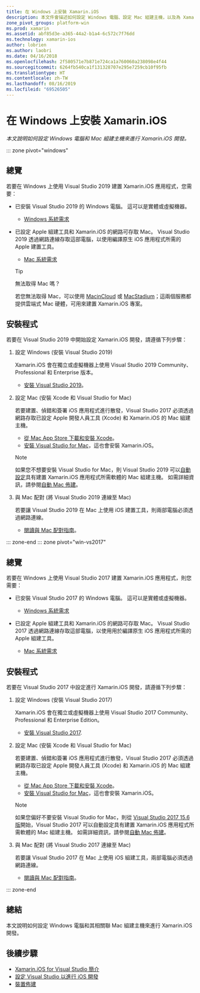 ```yaml
---
title: 在 Windows 上安裝 Xamarin.iOS
description: 本文件會描述如何設定 Windows 電腦、設定 Mac 組建主機，以及為 Xamarin.iOS 開發配對 Windows 與 Mac。
zone_pivot_groups: platform-win
ms.prod: xamarin
ms.assetid: abf85d3e-a365-44a2-b1a4-6c572c7f76dd
ms.technology: xamarin-ios
author: lobrien
ms.author: laobri
ms.date: 04/16/2018
ms.openlocfilehash: 2f580571e7b871e724ca1a760060a238098e4f44
ms.sourcegitcommit: 6264fb540ca1f131328707e295e7259cb10f95fb
ms.translationtype: HT
ms.contentlocale: zh-TW
ms.lasthandoff: 08/16/2019
ms.locfileid: "69526505"
---
```

# <a name="installing-xamarinios-on-windows"></a>在 Windows 上安裝 Xamarin.iOS

_本文說明如何設定 Windows 電腦和 Mac 組建主機來進行 Xamarin.iOS 開發。_

::: zone pivot="windows"

## <a name="overview"></a>總覽

若要在 Windows 上使用 Visual Studio 2019 建置 Xamarin.iOS 應用程式，您需要：

- 已安裝 Visual Studio 2019 的 Windows 電腦。 這可以是實體或虛擬機器。

  - [Windows 系統需求](~/cross-platform/get-started/requirements.md#windows-requirements)

- 已設定 Apple 組建工具和 Xamarin.iOS 的網路可存取 Mac。 Visual Studio 2019 透過網路連線存取這部電腦，以使用編譯原生 iOS 應用程式所需的 Apple 建置工具。

  - [Mac 系統需求](~/cross-platform/get-started/requirements.md#macos-requirements)

  > [!TIP]
  > 無法取得 Mac 嗎？
  >
  > 若您無法取得 Mac，可以使用 [MacinCloud](https://www.macincloud.com/pages/visual-studio-mac.html) 或 [MacStadium](https://www.macstadium.com/)；這兩個服務都提供雲端式 Mac 硬體，可用來建置 Xamarin.iOS 專案。

## <a name="setup"></a>安裝程式

若要在 Visual Studio 2019 中開始設定 Xamarin.iOS 開發，請遵循下列步驟：

1. 設定 Windows (安裝 Visual Studio 2019)

    Xamarin.iOS 會在獨立或虛擬機器上使用 Visual Studio 2019 Community、Professional 和 Enterprise 版本。

    - [安裝 Visual Studio 2019](~/get-started/installation/windows.md)。

2. 設定 Mac (安裝 Xcode 和 Visual Studio for Mac)

    若要建置、偵錯和簽署 iOS 應用程式進行散發，Visual Studio 2017 必須透過網路存取已設定 Apple 開發人員工具 (Xcode) 和 Xamarin.iOS 的 Mac 組建主機。

    - [從 Mac App Store 下載和安裝 Xcode](https://itunes.apple.com/us/app/xcode/id497799835?mt=12)。 
    - [安裝 Visual Studio for Mac](https://docs.microsoft.com/visualstudio/mac/installation)，這也會安裝 Xamarin.iOS。

    > [!NOTE]
    > 如果您不想要安裝 Visual Studio for Mac，則 Visual Studio 2019 可以[自動設定](https://docs.microsoft.com/visualstudio/releasenotes/vs2017-relnotes#automatic-macos-provisioning)具有建置 Xamarin.iOS 應用程式所需軟體的 Mac 組建主機。 如需詳細資訊，請參閱[自動 Mac 佈建](~/ios/get-started/installation/windows/connecting-to-mac/index.md#automatic-mac-provisioning)。

3. 與 Mac 配對 (將 Visual Studio 2019 連線至 Mac)

    若要讓 Visual Studio 2019 在 Mac 上使用 iOS 建置工具，則兩部電腦必須透過網路連線。

    - [閱讀與 Mac 配對指南](~/ios/get-started/installation/windows/connecting-to-mac/index.md)。

::: zone-end
::: zone pivot="win-vs2017"

## <a name="overview"></a>總覽

若要在 Windows 上使用 Visual Studio 2017 建置 Xamarin.iOS 應用程式，則您需要：

- 已安裝 Visual Studio 2017 的 Windows 電腦。 這可以是實體或虛擬機器。
    - [Windows 系統需求](~/cross-platform/get-started/requirements.md#windows-requirements)
    
- 已設定 Apple 組建工具和 Xamarin.iOS 的網路可存取 Mac。 Visual Studio 2017 透過網路連線存取這部電腦，以使用用於編譯原生 iOS 應用程式所需的 Apple 組建工具。 
    - [Mac 系統需求](~/cross-platform/get-started/requirements.md#macos-requirements)

## <a name="setup"></a>安裝程式

若要在 Visual Studio 2017 中設定進行 Xamarin.iOS 開發，請遵循下列步驟：

1. 設定 Windows (安裝 Visual Studio 2017)

    Xamarin.iOS 會在獨立或虛擬機器上使用 Visual Studio 2017 Community、Professional 和 Enterprise Edition。
    
    - [安裝 Visual Studio 2017](~/get-started/installation/windows.md).

2. 設定 Mac (安裝 Xcode 和 Visual Studio for Mac)

    若要建置、偵錯和簽署 iOS 應用程式進行散發，Visual Studio 2017 必須透過網路存取已設定 Apple 開發人員工具 (Xcode) 和 Xamarin.iOS 的 Mac 組建主機。

    - [從 Mac App Store 下載和安裝 Xcode](https://itunes.apple.com/us/app/xcode/id497799835?mt=12)。 
    - [安裝 Visual Studio for Mac](https://docs.microsoft.com/visualstudio/mac/installation)，這也會安裝 Xamarin.iOS。

    > [!NOTE]
    > 如果您偏好不要安裝 Visual Studio for Mac，則從 [Visual Studio 2017 15.6 版](https://docs.microsoft.com/visualstudio/releasenotes/vs2017-relnotes#automatic-macos-provisioning)開始，Visual Studio 2017 可以自動設定具有建置 Xamarin.iOS 應用程式所需軟體的 Mac 組建主機。 如需詳細資訊，請參閱[自動 Mac 佈建](~/ios/get-started/installation/windows/connecting-to-mac/index.md#automatic-mac-provisioning)。

3. 與 Mac 配對 (將 Visual Studio 2017 連線至 Mac)

    若要讓 Visual Studio 2017 在 Mac 上使用 iOS 組建工具，兩部電腦必須透過網路連線。

    - [閱讀與 Mac 配對指南](~/ios/get-started/installation/windows/connecting-to-mac/index.md)。

::: zone-end

## <a name="summary"></a>總結

本文說明如何設定 Windows 電腦和其相關聯 Mac 組建主機來進行 Xamarin.iOS 開發。

## <a name="next-steps"></a>後續步驟

- [Xamarin.iOS for Visual Studio 簡介](introduction-to-xamarin-ios-for-visual-studio.md)
- [設定 Visual Studio 以進行 iOS 開發](config-options.md)
- [裝置佈建](~/ios/get-started/installation/device-provisioning/index.md)
